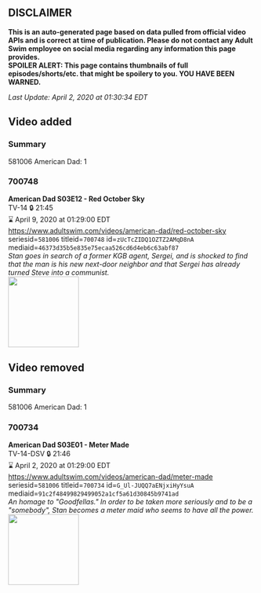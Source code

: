 ## DISCLAIMER
**This is an auto-generated page based on data pulled from official video APIs and is correct at time of publication. Please do not contact any Adult Swim employee on social media regarding any information this page provides.**  
**SPOILER ALERT: This page contains thumbnails of full episodes/shorts/etc. that might be spoilery to you. YOU HAVE BEEN WARNED.**  

_Last Update: April 2, 2020 at 01:30:34 EDT_
## Video added
### Summary
581006 American Dad: 1  
### 700748
**American Dad S03E12 - Red October Sky**  
TV-14 🔒 21:45  
⌛ April 9, 2020 at 01:29:00 EDT  
https://www.adultswim.com/videos/american-dad/red-october-sky  
seriesid=`581006` titleid=`700748` id=`zUcTcZIDQ1OZTZ2AMqD8nA` mediaid=`46373d35b5e835e75ecaa526cd6d4eb6c63abf87`  
_Stan goes in search of a former KGB agent, Sergei, and is shocked to find that the man is his new next-door neighbor and that Sergei has already turned Steve into a communist._  
<a href="https://i.cdn.turner.com/adultswim/big/image-upload/thumbnails/thumb-2_image-151994040929212.jpg"><img src="https://i.cdn.turner.com/adultswim/big/image-upload/thumbnails/thumb-2_image-151994040929212.jpg" height="144px" /></a>
## Video removed
### Summary
581006 American Dad: 1  
### 700734
**American Dad S03E01 - Meter Made**  
TV-14-DSV 🔒 21:46  
⌛ April 2, 2020 at 01:29:00 EDT  
https://www.adultswim.com/videos/american-dad/meter-made  
seriesid=`581006` titleid=`700734` id=`G_Ul-JUQQ7aENjxiHyYsuA` mediaid=`91c2f48499829499052a1cf5a61d30845b9741ad`  
_An homage to "Goodfellas." In order to be taken more seriously and to be a "somebody", Stan becomes a meter maid who seems to have all the power._  
<a href="https://i.cdn.turner.com/adultswim/big/image-upload/thumbnails/thumb-2_image-151993482121818.jpg"><img src="https://i.cdn.turner.com/adultswim/big/image-upload/thumbnails/thumb-2_image-151993482121818.jpg" height="144px" /></a>
